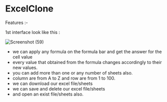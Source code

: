 # ExcelClone

Features :- 

 1st interface look like this : 

![Screenshot (59)](https://user-images.githubusercontent.com/72402491/224257980-1a9edbcd-b4d2-4809-b06c-040e88b636a3.png)

* we can apply any formula on the formula bar and get the answer for the cell value
* every value that obtained from the formula  changes accordingly to their new values.
* you can add more than one or any number of sheets also.
* column are from A to Z and row are from 1 to 100.
* we can download our excel file/sheets
* we can save and delete our excel file/sheets
* and open an exist file/sheets also.
 
